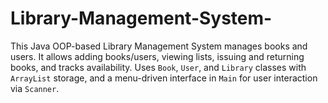 # Library-Management-System-
This Java OOP-based Library Management System manages books and users. It allows adding books/users, viewing lists, issuing and returning books, and tracks availability. Uses `Book`, `User`, and `Library` classes with `ArrayList` storage, and a menu-driven interface in `Main` for user interaction via `Scanner`.

